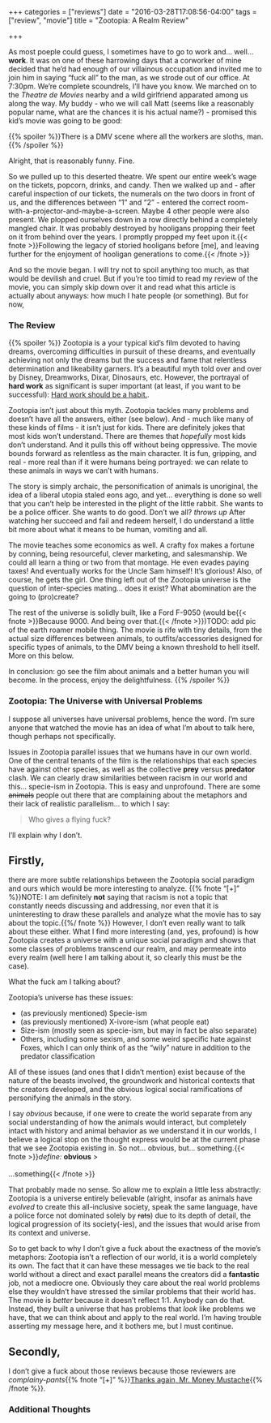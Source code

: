 +++
categories = ["reviews"]
date = "2016-03-28T17:08:56-04:00"
tags = ["review", "movie"]
title = "Zootopia: A Realm Review"

+++

As most poeple could guess, I sometimes have to go to work and… well… **work**. It was on one of these harrowing days that a corworker of mine decided that he’d had enough of our villainous occupation and invited me to join him in saying “fuck all” to the man, as we strode out of our office. At 7:30pm. We’re complete scoundrels, I’ll have you know. We marched on to the *Theatre de Movies* nearby and a wild girlfriend apparated among us along the way. My buddy - who we will call Matt (seems like a reasonably popular name, what are the chances it is his actual name?) - promised this kid’s movie was going to be good:<!--more-->

{{% spoiler %}}There is a DMV scene where all the workers are sloths, man.{{% /spoiler %}}

Alright, that is reasonably funny. Fine.

So we pulled up to this deserted theatre. We spent our entire week’s wage on the tickets, popcorn, drinks, and candy. Then we walked up and - after careful inspection of our tickets, the numerals on the two doors in front of us, and the differences between “1” and “2” - entered the correct room-with-a-projector-and-maybe-a-screen. Maybe 4 other people were also present. We plopped ourselves down in a row directly behind a completely mangled chair. It was probably destroyed by hooligans propping their feet on it from behind over the years. I promptly propped my feet upon it.{{< fnote >}}Following the legacy of storied hooligans before [me], and leaving further for the enjoyment of hooligan generations to come.{{< /fnote >}}

And so the movie began. I will try not to spoil anything too much, as that would be devilish and cruel. But if you’re too timid to read my review of the movie, you can simply skip down over it and read what this article is actually about anyways: how much I hate people (or something). But for now,

### The Review

{{% spoiler %}}
Zootopia is a your typical kid’s film devoted to having dreams, overcoming difficulties in pursuit of these dreams, and eventually achieving not only the dreams but the success and fame that relentless determination and likeability garners. It’s a beautiful myth told over and over by Disney, Dreamworks, Dixar, Dinosaurs, etc. However, the portrayal of **hard work** as significant is super important (at least, if you want to be successful): [Hard work should be a habit.](http://www.mrmoneymustache.com/2012/02/27/get-rich-with-good-old-fashioned-hard-work/).

Zootopia isn’t just about this myth. Zootopia tackles many problems and doesn’t have all the answers, either (see below). And - much like many of these kinds of films - it isn’t just for kids. There are definitely jokes that most kids won’t understand. There are themes that *hopefully* most kids don’t understand.  And it pulls this off without being oppressive. The movie bounds forward as relentless as the main character. It is fun, gripping, and real - more real than if it were humans being portrayed: we can relate to these animals in ways we can’t with humans.

The story is simply archaic, the personification of animals is unoriginal, the idea of a liberal utopia staled eons ago, and yet… everything is done so well that you can’t help be interested in the plight of the little rabbit. She wants to be a police officer. She wants to do good. Don’t we all? *throws up* After watching her succeed and fail and redeem herself, I do understand a little bit more about what it means to be human, vomiting and all.

The movie teaches some economics as well. A crafty fox makes a fortune by conning, being resourceful, clever marketing, and salesmanship. We could all learn a thing or two from that montage. He even evades paying taxes! And eventually works for the Uncle Sam himself! It’s glorious! Also, of course, he gets the girl. One thing left out of the Zootopia universe is the question of inter-species mating… does it exist? What abomination are the going to (pro)create?

The rest of the universe is solidly built, like a Ford F-9050 (would be{{< fnote >}}Because 9000. And being over that.{{< /fnote >}})TODO: add pic of the earth roamer mobile thing. The movie is rife with tiny details, from the actual size differences between animals, to outfits/accessories designed for specific types of animals, to the DMV being a known threshold to hell itself. More on this below.

In conclusion: go see the film about animals and a better human you will become. In the process, enjoy the delightfulness.
{{% /spoiler %}}

### Zootopia: The Universe with Universal Problems

I suppose all universes have universal problems, hence the word. I’m sure anyone that watched the movie has an idea of what I’m about to talk here, though perhaps not specifically.

Issues in Zootopia parallel issues that we humans have in our own world. One of the central tenants of the film is the relationships that each species have against other species, as well as the collective **prey** versus **predator** clash. We can clearly draw similarities between racism in our world and this… specie-ism in Zootopia. This is easy and unprofound. There are some <del>animals</del> people out there that are complaining about the metaphors and their lack of realistic parallelism… to which I say:

> Who gives a flying fuck?

I’ll explain why I don’t.

## Firstly,

there are more subtle relationships between the Zootopia social paradigm and ours which would be more interesting to analyze. {{% fnote “[+]” %}}NOTE: I am definitely **not** saying that racism is not a topic that constantly needs discussing and addressing, nor even that it is uninteresting to draw these parallels and analyze what the movie has to say about the topic.{{%/ fnote %}} However, I don’t even really want to talk about these either. What I find more interesting (and, yes, profound) is how Zootopia creates a universe with a unique social paradigm and shows that some classes of problems transcend our realm, and may permeate into every realm (well here I am talking about it, so clearly this must be the case).

What the fuck am I talking about?

Zootopia’s universe has these issues:

- (as previously mentioned) Specie-ism
- (as previously mentioned) X-ivore-ism (what people eat)
- Size-ism (mostly seen as specie-ism, but may in fact be also separate)
- Others, including some sexism, and some weird specific hate against Foxes, which I can only think of as the “wily” nature in addition to the predator classification

All of these issues (and ones that I didn’t mention) exist because of the nature of the beasts involved, the groundwork and historical contexts that the creators developed, and the obvious logical social ramifications of personifying the animals in the story.

I say *obvious* because, if one were to create the world separate from any social understanding of how the animals would interact, but completely intact with history and animal behavior as we understand it in our worlds, I believe a logical stop on the thought express would be at the current phase that we see Zootopia existing in. So not… obvious, but… something.{{< fnote >}}<em>define:</em> <strong>obvious</strong> ><br><br>...something{{< /fnote >}}

That probably made no sense. So allow me to explain a little less abstractly: Zootopia is a universe entirely believable (alright, insofar as animals have *evolved* to create this all-inclusive society, speak the same language, have a police force not dominated solely by <del>rats</del>) due to its depth of detail, the logical progression of its society(-ies), and the issues that would arise from its context and universe.

So to get back to why I don’t give a fuck about the exactness of the movie’s metaphors: Zootopia isn’t a reflection of our world, it is a world completely its own. The fact that it can have these messages we tie back to the real world without a direct and exact parallel means the creators did a **fantastic** job, not a mediocre one. Obviously they care about the real world problems else they wouldn’t have stressed the similar problems that their world has. The movie is *better* because it doesn’t reflect 1:1. Anybody can do that. Instead, they built a universe that has problems that *look* like problems we have, that we can think about and apply to the real world. I’m having trouble asserting my message here, and it bothers me, but I must continue.

## Secondly,

I don’t give a fuck about those reviews because those reviewers are *complainy-pants*{{% fnote “[+]” %}}[Thanks again, Mr. Money Mustache](http://www.mrmoneymustache.com/){{% /fnote %}}.

### Additional Thoughts

